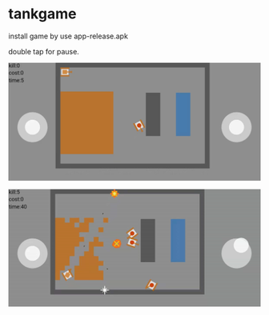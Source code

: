 # tankgame
install game by use app-release.apk

double tap for pause.

![avatar](0.jpg)

![avatar](1.jpg)